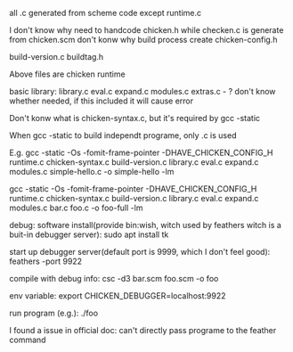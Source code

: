 all .c generated from scheme code except runtime.c

I don't know why need to handcode chicken.h while checken.c is generate from chicken.scm
don't konw why build process create chicken-config.h


build-version.c
buildtag.h

Above files are chicken runtime


basic library:
library.c
eval.c
expand.c
modules.c
extras.c - ? don't know whether needed, if this included it will cause error


Don't konw what is chicken-syntax.c, but it's required by gcc -static

When gcc -static to build independt programe, only .c is used

E.g.
gcc -static -Os -fomit-frame-pointer -DHAVE_CHICKEN_CONFIG_H runtime.c chicken-syntax.c build-version.c library.c eval.c expand.c modules.c simple-hello.c -o simple-hello  -lm

gcc -static -Os -fomit-frame-pointer -DHAVE_CHICKEN_CONFIG_H runtime.c chicken-syntax.c build-version.c library.c eval.c expand.c modules.c bar.c foo.c -o foo-full  -lm




debug:
software install(provide bin:wish, witch used by feathers witch is a buit-in debugger server):
sudo apt install tk

start up debugger server(default port is 9999, which I don't feel good):
feathers -port 9922

compile with debug info:
csc -d3 bar.scm foo.scm -o foo

env variable:
export CHICKEN_DEBUGGER=localhost:9922

run program (e.g.):
./foo


I found a issue in official doc: can't directly pass programe to the feather command
